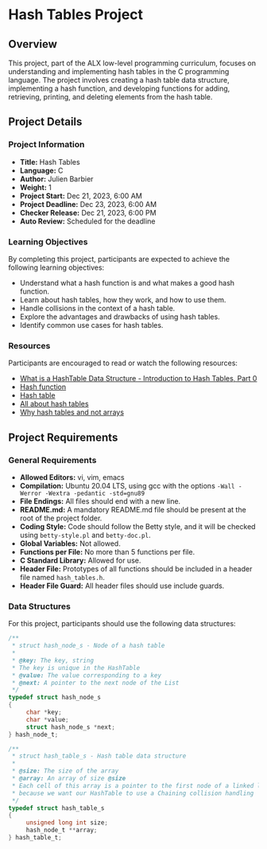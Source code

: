 # Hash Tables Project

## Overview

This project, part of the ALX low-level programming curriculum, focuses on understanding and implementing hash tables in the C programming language. The project involves creating a hash table data structure, implementing a hash function, and developing functions for adding, retrieving, printing, and deleting elements from the hash table.

## Project Details

### Project Information

- **Title:** Hash Tables
- **Language:** C
- **Author:** Julien Barbier
- **Weight:** 1
- **Project Start:** Dec 21, 2023, 6:00 AM
- **Project Deadline:** Dec 23, 2023, 6:00 AM
- **Checker Release:** Dec 21, 2023, 6:00 PM
- **Auto Review:** Scheduled for the deadline

### Learning Objectives

By completing this project, participants are expected to achieve the following learning objectives:

- Understand what a hash function is and what makes a good hash function.
- Learn about hash tables, how they work, and how to use them.
- Handle collisions in the context of a hash table.
- Explore the advantages and drawbacks of using hash tables.
- Identify common use cases for hash tables.

### Resources

Participants are encouraged to read or watch the following resources:

- [What is a HashTable Data Structure - Introduction to Hash Tables, Part 0](https://www.youtube.com/watch?v=MfhjkfocRR0)
- [Hash function](https://en.wikipedia.org/wiki/Hash_function)
- [Hash table](https://en.wikipedia.org/wiki/Hash_table)
- [All about hash tables](https://medium.com/basecs/all-about-hash-tables-a66d98f084b)
- [Why hash tables and not arrays](https://stackoverflow.com/questions/730620/how-does-a-hash-table-work)


## Project Requirements

### General Requirements

- **Allowed Editors:** vi, vim, emacs
- **Compilation:** Ubuntu 20.04 LTS, using gcc with the options `-Wall -Werror -Wextra -pedantic -std=gnu89`
- **File Endings:** All files should end with a new line.
- **README.md:** A mandatory README.md file should be present at the root of the project folder.
- **Coding Style:** Code should follow the Betty style, and it will be checked using `betty-style.pl` and `betty-doc.pl`.
- **Global Variables:** Not allowed.
- **Functions per File:** No more than 5 functions per file.
- **C Standard Library:** Allowed for use.
- **Header File:** Prototypes of all functions should be included in a header file named `hash_tables.h`.
- **Header File Guard:** All header files should use include guards.

### Data Structures

For this project, participants should use the following data structures:

```c
/**
 * struct hash_node_s - Node of a hash table
 *
 * @key: The key, string
 * The key is unique in the HashTable
 * @value: The value corresponding to a key
 * @next: A pointer to the next node of the List
 */
typedef struct hash_node_s
{
     char *key;
     char *value;
     struct hash_node_s *next;
} hash_node_t;

/**
 * struct hash_table_s - Hash table data structure
 *
 * @size: The size of the array
 * @array: An array of size @size
 * Each cell of this array is a pointer to the first node of a linked list,
 * because we want our HashTable to use a Chaining collision handling
 */
typedef struct hash_table_s
{
     unsigned long int size;
     hash_node_t **array;
} hash_table_t;
